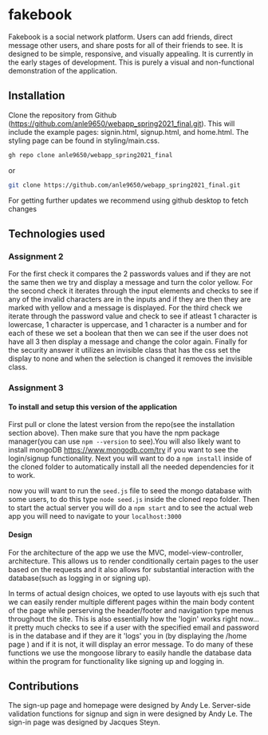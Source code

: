 # fakebook

Fakebook is a social network platform. Users can add friends, direct message other users, and share posts for all of their friends to see. It is designed to be simple, responsive, and visually appealing. It is currently in the early stages of development. This is purely a visual and non-functional demonstration of the application.

## Installation

Clone the repository from Github (https://github.com/anle9650/webapp_spring2021_final.git). This will include the example pages: signin.html, signup.html, and home.html. The styling page can be found in styling/main.css.

```bash 
gh repo clone anle9650/webapp_spring2021_final
```
or
```bash
git clone https://github.com/anle9650/webapp_spring2021_final.git
```

For getting further updates we recommend using github desktop to fetch changes  

## Technologies used

 
### Assignment 2 
For the first check it compares the 2 passwords values and if they are not the same then we try and display a message and turn the color yellow. For the second check it iterates through the input elements and checks to see if any of the invalid characters are in the inputs and if they are then they are marked with yellow and a message is displayed. For the third check we iterate through the password value and check to see if atleast 1 character is lowercase, 1 character is uppercase, and 1 character is a number and for each of these we set a boolean that then we can see if the user does not have all 3 then display a message and change the color again. Finally for the security answer it utilizes an invisible class that has the css set the display to none and when the selection is changed it removes the invisible class.  


### Assignment 3
#### To install and setup this  version of the application
First pull or clone the latest version from the repo(see the installation section above). Then make sure that you have the npm package manager(you can use `npm --version` to see).You will also likely want to install mongoDB https://www.mongodb.com/try if you want to see the login/signup functionality. Next you will want to do a `npm install` inside of the cloned folder to automatically install all the needed dependencies for it to work.
  
now you will want to run the `seed.js` file to seed the mongo database with some users, to do this type `node seed.js` inside the cloned repo folder. Then to start the actual server you will do a `npm start` and to see the actual web app you will need to navigate to your `localhost:3000`

#### Design
  For the architecture of the app we use the MVC, model-view-controller, architecture. This allows us to render conditionally certain pages to the user based on the requests and it also allows for substantial interaction with the database(such as logging in or signing up).
  
In terms of actual design choices, we opted to use layouts with ejs such that we can easily render multiple different pages within the main body content of the page while perserving the header/footer and navigation type menus throughout the site. This is also essentially how the 'login' works right now... it pretty much checks to see if a user with the specified email and password is in the database and if they are it 'logs' you in (by displaying the /home page ) and if it is not, it will display an error message. To do many of these functions we use the mongoose library to easily handle the database data within the program for functionality like signing up and logging in.

 

## Contributions

The sign-up page and homepage were designed by Andy Le. Server-side validation functions for signup and sign in were designed by Andy Le. The sign-in page was designed by Jacques Steyn.
 
